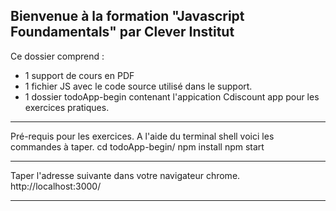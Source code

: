 ## Bienvenue à la formation "Javascript Foundamentals" par Clever Institut

Ce dossier comprend :

* 1 support de cours en PDF
* 1 fichier JS avec le code source utilisé dans le support.
* 1 dossier todoApp-begin contenant l'appication Cdiscount app pour les exercices pratiques.

---

Pré-requis pour les exercices.
A l'aide du terminal shell voici les commandes à taper.
cd todoApp-begin/
npm install
npm start

---

Taper l'adresse suivante dans votre navigateur chrome.
http://localhost:3000/

---
